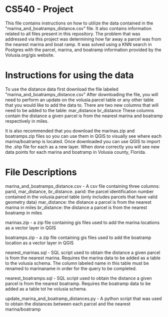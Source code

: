 # CS540 - Project

This file contains instructions on how to utilize the data contained in the "marina_and_boatramps_distance.csv" file. It also contains information related to all files present in this repository. The problem that was addressed via this project was determining how far away a parcel was from the nearest marina and boat ramp. It was solved using a KNN search in Postgres with the parcel, marina, and boatramp information provided by the Volusia.org/gis website.

# Instructions for using the data

To use the distance data first download the file labeled "marina_and_boatramps_distance.csv"
After downloading the file, you will need to perform an update on the volusia.parcel table or any other table that you would like to add the data to. 
There are two new columns that will need to be added to the table: 
      mar_distance
      br_distance
These columns contain the distance a given parcel is from the nearest marina and boatramp respectively in miles.

It is also recommended that you download the marinas.zip and boatramps.zip files so you can use them in QGIS to visually see where each marina/boatramp is located.
Once downloaded you can use QGIS to import the .shp file for each as a new layer. When done correctly you will see new data points for each marina and boatramp in Volusia county, Florida.

# File Descriptions

marina_and_boatramps_distance.csv - A csv file containing three columns: parid, mar_distance, br_distance.
  parid: the parcel identification number contained in the volusia.parcel table (only includes parcels that have valid geometry data)
  mar_distance: the distance a parcel is from the nearest marina in miles
  br_distance: the distance a parcel is from the nearest boatramp in miles

marinas.zip - a zip file containing gis files used to add the marina locations as a vector layer in QGIS

boatramps.zip - a zip file containing gis files used to add the boatramp location as a vector layer in QGIS
  
nearest_marinas.sql - SQL script used to obtain the distance a given parcel is from the nearest marina. Requires the marina data to be added as a table to the volusia schema. The column labeled name in this table must be renamed to marinaname in order for the query to be completed.
  
nearest_boatramps.sql -  SQL script used to obtain the distance a given parcel is from the nearest boatramp. Requires the boatramp data to be added as a table tot he volusia schema.

update_marina_and_boatramp_distances.py - A python script that was used to obtain the distances between each parcel and the nearest marina/boatramp
